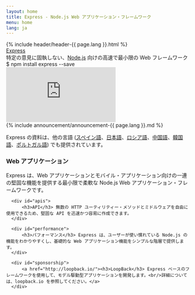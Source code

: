 ```yaml
---
layout: home
title: Express - Node.js Web アプリケーション・フレームワーク
menu: home
lang: ja
---
```


<section id="home-content">
  {% include header/header-{{ page.lang }}.html %}
  <div id="overlay"></div>
  <div id="homepage-leftpane" class="pane">
    <section id="description">
        <div class="express"><a href="/">Express</a></div>
        <span class="description">特定の意見に固執しない、<a href='http://nodejs.org'>Node.js</a> 向けの高速で最小限の Web フレームワーク</span>
    </section>
    <div id="install-command">$ npm install express --save</div>
  </div>
  <div id="homepage-rightpane" class="pane">
    <iframe src="https://www.youtube.com/embed/HxGt_3F0ULg" frameborder="0" allowfullscreen></iframe>
  </div>
</section>

<section id="announcements">
  {% include announcement/announcement-{{ page.lang }}.md %}
</section>

<section id="doc-langs" markdown="1">

  Express の資料は、他の言語 ([スペイン語](/es)、[日本語](/ja)、[ロシア語](/ru)、[中国語](/zh-cn)、[韓国語](/ko)、[ポルトガル語](/pt-br)) でも提供されています。

</section>

<section id="intro">

  <div id="boxes" class="clearfix">
      <div id="web-applications">
          <h3>Web アプリケーション</h3> Express は、Web アプリケーションとモバイル・アプリケーション向けの一連の堅固な機能を提供する最小限で柔軟な Node.js Web アプリケーション・フレームワークです。
      </div>

      <div id="apis">
          <h3>API</h3> 無数の HTTP ユーティリティー・メソッドとミドルウェアを自由に使用できるため、堅固な API を迅速かつ容易に作成できます。
      </div>

      <div id="performance">
          <h3>パフォーマンス</h3> Express は、ユーザーが使い慣れている Node.js の機能をわかりやすくし、基礎的な Web アプリケーション機能をシンプルな階層で提供します。
      </div>

      <div id="sponsorship">
          <a href="http://loopback.io/"><h3>LoopBack</h3> Express ベースのフレームワークを使用して、モデル駆動型アプリケーションを開発します。<br/>詳細については、loopback.io を参照してください。</a>
      </div>
  </div>

</section>
